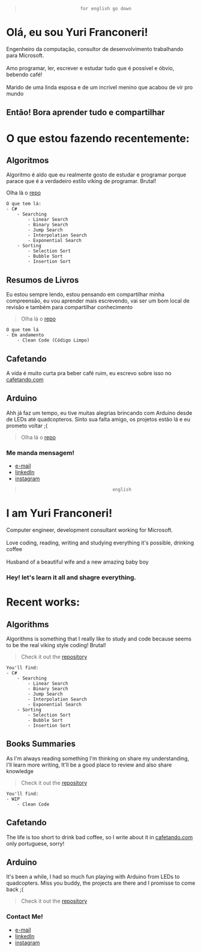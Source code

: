>                           for english go down

# Olá, eu sou Yuri Franconeri!

Engenheiro da computação, consultor de desenvolvimento trabalhando para Microsoft.<br />
<br />Amo programar, ler, escrever e estudar tudo que é possível e óbvio, bebendo café!<br />
<br />Marido de uma linda esposa e de um incrível menino que acabou de vir pro mundo

## Então! Bora aprender tudo e compartilhar


# O que estou fazendo recentemente:

## Algoritmos
Algoritmo é aldo que eu realmente gosto de estudar e programar porque parace que é a verdadeiro estilo viking de programar. Brutal! 

Olha lá o [repo](https://github.com/yurifranconeri/Algorithms) 

```
O que tem lá:
- C#
    - Searching
        - Linear Search
        - Binary Search
        - Jump Search
        - Interpolation Search
        - Exponential Search
    - Sorting 
        - Selection Sort
        - Bubble Sort
        - Insertion Sort
```

## Resumos de Livros
Eu estou sempre lendo, estou pensando em compartilhar minha compreensão, eu vou aprender mais escrevendo, vai ser um bom local de revisão e também para compartilhar conhecimento

> Olha lá o [repo](https://github.com/yurifranconeri/books) 

```
O que tem lá
- Em andamento
    - Clean Code (Código Limpo)
```

## Cafetando
A vida é muito curta pra beber café ruim, eu escrevo sobre isso no [cafetando.com](http://cafetando.com)

## Arduino
Ahh já faz um tempo, eu tive muitas alegrias brincando com Arduino desde de LEDs até quadcopteros. Sinto sua falta amigo, os projetos estão lá e eu prometo voltar ;(

> Olha lá o [repo](https://github.com/yurifranconeri/Arduino) 

### Me manda mensagem!

- [e-mail](mailto:franconeriyuri@hotmail.com)
- [linkedIn](https://www.linkedin.com/in/yurifranconeri/)
- [instagram](https://instagram.com/yurifranconeri)

>                                       english
# I am Yuri Franconeri!

Computer engineer, development consultant working for Microsoft.<br />
<br />Love coding, reading, writing and studying everything it's possible, drinking coffee<br />
<br />Husband of a beautiful wife and a new amazing baby boy

### Hey! let's learn it all and shagre everything.


# Recent works:

## Algorithms
Algorithms is something that I really like to study and code because seems to be the real viking style coding! Brutal!

> Check it out the [repository](https://github.com/yurifranconeri/Algorithms) 

```
You'll find:
- C#
    - Searching
        - Linear Search
        - Binary Search
        - Jump Search
        - Interpolation Search
        - Exponential Search
    - Sorting 
        - Selection Sort
        - Bubble Sort
        - Insertion Sort
```

## Books Summaries
As I'm always reading something I'm thinking on share my understanding, I'll learn more writing, It'll be a good place to review and also share knowledge 

> Check it out the [repository](https://github.com/yurifranconeri/books) 

```
You'll find:
- WIP
    - Clean Code
```

## Cafetando
The life is too short to drink bad coffee, so I write about it in [cafetando.com](http://cafetando.com) only portuguese, sorry!

## Arduino
It's been a while, I had so much fun playing with Arduino from LEDs to quadcopters. Miss you buddy, the projects are there and I promisse to come back ;(

> Check it out the [repository](https://github.com/yurifranconeri/Arduino) 

### Contact Me!

- [e-mail](mailto:franconeriyuri@hotmail.com)
- [linkedIn](https://www.linkedin.com/in/yurifranconeri/)
- [instagram](https://instagram.com/yurifranconeri)